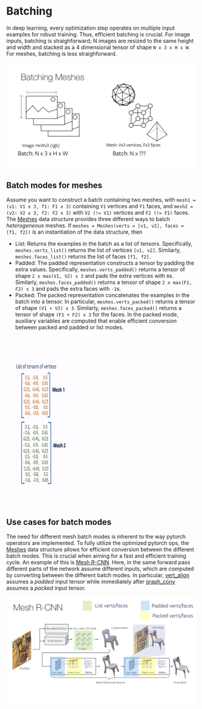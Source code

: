 # Batching

In deep learning, every optimization step operates on multiple input examples for robust training. Thus, efficient batching is crucial. For image inputs, batching is straighforward; N images are resized to the same height and width and stacked as a 4 dimensional tensor of shape `N x 3 x H x W`. For meshes, batching is less straighforward.

<img src="../figs/batch_intro.png" alt="batch_intro" align="middle"/>

## Batch modes for meshes

Assume you want to construct a batch containing two meshes, with `mesh1 = (v1: V1 x 3, f1: F1 x 3)` containing `V1` vertices and `F1` faces, and `mesh2 = (v2: V2 x 3, f2: F2 x 3)` with `V2 (!= V1)` vertices and `F2 (!= F1)` faces. The [Meshes][meshes] data structure provides three different ways to batch *heterogeneous* meshes. If `meshes = Meshes(verts = [v1, v2], faces = [f1, f2])` is an instantiation of the data structure, then

* List: Returns the examples in the batch as a list of tensors. Specifically, `meshes.verts_list()` returns the list of vertices `[v1, v2]`. Similarly, `meshes.faces_list()` returns the list of faces `[f1, f2]`.
* Padded: The padded representation constructs a tensor by padding the extra values. Specifically, `meshes.verts_padded()` returns a tensor of shape `2 x max(V1, V2) x 3` and pads the extra vertices with `0`s. Similarly, `meshes.faces_padded()` returns a tensor of shape `2 x max(F1, F2) x 3` and pads the extra faces with `-1`s.
* Packed: The packed representation concatenates the examples in the batch into a tensor. In particular, `meshes.verts_packed()` returns a tensor of shape `(V1 + V2) x 3`. Similarly, `meshes.faces_packed()` returns a tensor of shape `(F1 + F2) x 3` for the faces. In the packed mode, auxiliary variables are computed that enable efficient conversion between packed and padded or list modes.

<img src="../figs/batch_modes.gif" alt="batch_modes" height="450" align="middle" />

## Use cases for batch modes

The need for different mesh batch modes is inherent to the way pytorch operators are implemented. To fully utilize the optimized pytorch ops, the [Meshes][meshes] data structure allows for efficient conversion between the different batch modes. This is crucial when aiming for a fast and efficient training cycle. An example of this is [Mesh R-CNN][meshrcnn]. Here, in the same forward pass different parts of the network assume different inputs, which are computed by converting between the different batch modes. In particular, [vert_align][vert_align] assumes a *padded* input tensor while immediately after [graph_conv][graphconv] assumes a *packed* input tensor.

<img src="../figs/meshrcnn.png" alt="meshrcnn" width="700" align="middle" />


[meshes]: https://github.com/facebookresearch/pytorch3d/blob/master/pytorch3d/structures/meshes.py
[graphconv]: https://github.com/facebookresearch/pytorch3d/blob/master/pytorch3d/ops/graph_conv.py
[vert_align]: https://github.com/facebookresearch/pytorch3d/blob/master/pytorch3d/ops/vert_align.py
[meshrcnn]: https://github.com/facebookresearch/meshrcnn
